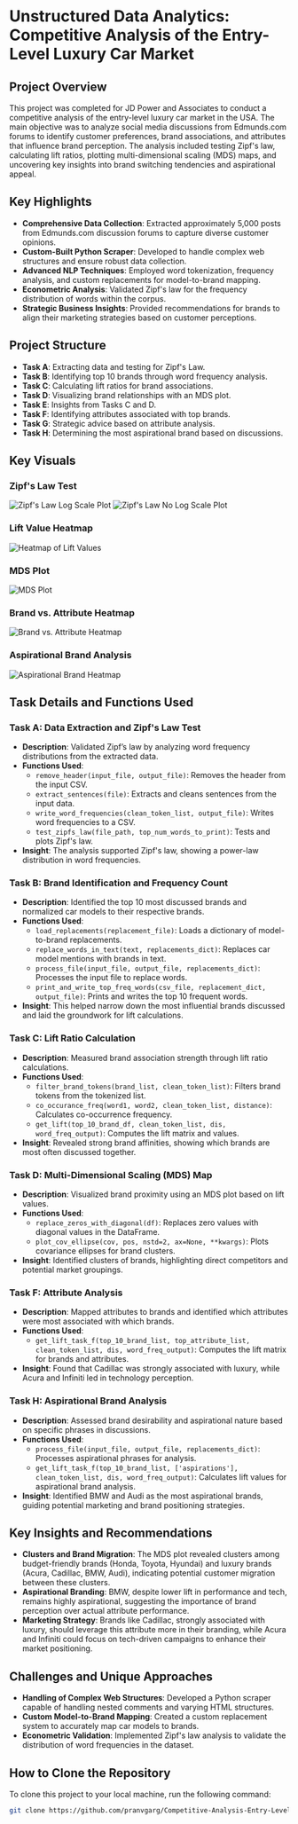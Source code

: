 # Unstructured Data Analytics: Competitive Analysis of the Entry-Level Luxury Car Market

## Project Overview
This project was completed for JD Power and Associates to conduct a competitive analysis of the entry-level luxury car market in the USA. The main objective was to analyze social media discussions from Edmunds.com forums to identify customer preferences, brand associations, and attributes that influence brand perception. The analysis included testing Zipf's law, calculating lift ratios, plotting multi-dimensional scaling (MDS) maps, and uncovering key insights into brand switching tendencies and aspirational appeal.

## Key Highlights
- **Comprehensive Data Collection**: Extracted approximately 5,000 posts from Edmunds.com discussion forums to capture diverse customer opinions.
- **Custom-Built Python Scraper**: Developed to handle complex web structures and ensure robust data collection.
- **Advanced NLP Techniques**: Employed word tokenization, frequency analysis, and custom replacements for model-to-brand mapping.
- **Econometric Analysis**: Validated Zipf's law for the frequency distribution of words within the corpus.
- **Strategic Business Insights**: Provided recommendations for brands to align their marketing strategies based on customer perceptions.

## Project Structure
- **Task A**: Extracting data and testing for Zipf's Law.
- **Task B**: Identifying top 10 brands through word frequency analysis.
- **Task C**: Calculating lift ratios for brand associations.
- **Task D**: Visualizing brand relationships with an MDS plot.
- **Task E**: Insights from Tasks C and D.
- **Task F**: Identifying attributes associated with top brands.
- **Task G**: Strategic advice based on attribute analysis.
- **Task H**: Determining the most aspirational brand based on discussions.

## Key Visuals
### Zipf's Law Test
![Zipf's Law Log Scale Plot](path/to/your/log_scale_plot.png)
![Zipf's Law No Log Scale Plot](path/to/your/no_log_scale_plot.png)

### Lift Value Heatmap
![Heatmap of Lift Values](path/to/your/heatmap.png)

### MDS Plot
![MDS Plot](path/to/your/mds_plot.png)

### Brand vs. Attribute Heatmap
![Brand vs. Attribute Heatmap](path/to/your/brand_attribute_heatmap.png)

### Aspirational Brand Analysis
![Aspirational Brand Heatmap](path/to/your/aspirational_brand_heatmap.png)

## Task Details and Functions Used

### Task A: Data Extraction and Zipf's Law Test
- **Description**: Validated Zipf’s law by analyzing word frequency distributions from the extracted data.
- **Functions Used**:
  - `remove_header(input_file, output_file)`: Removes the header from the input CSV.
  - `extract_sentences(file)`: Extracts and cleans sentences from the input data.
  - `write_word_frequencies(clean_token_list, output_file)`: Writes word frequencies to a CSV.
  - `test_zipfs_law(file_path, top_num_words_to_print)`: Tests and plots Zipf's law.
- **Insight**: The analysis supported Zipf's law, showing a power-law distribution in word frequencies.

### Task B: Brand Identification and Frequency Count
- **Description**: Identified the top 10 most discussed brands and normalized car models to their respective brands.
- **Functions Used**:
  - `load_replacements(replacement_file)`: Loads a dictionary of model-to-brand replacements.
  - `replace_words_in_text(text, replacements_dict)`: Replaces car model mentions with brands in text.
  - `process_file(input_file, output_file, replacements_dict)`: Processes the input file to replace words.
  - `print_and_write_top_freq_words(csv_file, replacement_dict, output_file)`: Prints and writes the top 10 frequent words.
- **Insight**: This helped narrow down the most influential brands discussed and laid the groundwork for lift calculations.

### Task C: Lift Ratio Calculation
- **Description**: Measured brand association strength through lift ratio calculations.
- **Functions Used**:
  - `filter_brand_tokens(brand_list, clean_token_list)`: Filters brand tokens from the tokenized list.
  - `co_occurance_freq(word1, word2, clean_token_list, distance)`: Calculates co-occurrence frequency.
  - `get_lift(top_10_brand_df, clean_token_list, dis, word_freq_output)`: Computes the lift matrix and values.
- **Insight**: Revealed strong brand affinities, showing which brands are most often discussed together.

### Task D: Multi-Dimensional Scaling (MDS) Map
- **Description**: Visualized brand proximity using an MDS plot based on lift values.
- **Functions Used**:
  - `replace_zeros_with_diagonal(df)`: Replaces zero values with diagonal values in the DataFrame.
  - `plot_cov_ellipse(cov, pos, nstd=2, ax=None, **kwargs)`: Plots covariance ellipses for brand clusters.
- **Insight**: Identified clusters of brands, highlighting direct competitors and potential market groupings.

### Task F: Attribute Analysis
- **Description**: Mapped attributes to brands and identified which attributes were most associated with which brands.
- **Functions Used**:
  - `get_lift_task_f(top_10_brand_list, top_attribute_list, clean_token_list, dis, word_freq_output)`: Computes the lift matrix for brands and attributes.
- **Insight**: Found that Cadillac was strongly associated with luxury, while Acura and Infiniti led in technology perception.

### Task H: Aspirational Brand Analysis
- **Description**: Assessed brand desirability and aspirational nature based on specific phrases in discussions.
- **Functions Used**:
  - `process_file(input_file, output_file, replacements_dict)`: Processes aspirational phrases for analysis.
  - `get_lift_task_f(top_10_brand_list, ['aspirations'], clean_token_list, dis, word_freq_output)`: Calculates lift values for aspirational brand analysis.
- **Insight**: Identified BMW and Audi as the most aspirational brands, guiding potential marketing and brand positioning strategies.

## Key Insights and Recommendations
- **Clusters and Brand Migration**: The MDS plot revealed clusters among budget-friendly brands (Honda, Toyota, Hyundai) and luxury brands (Acura, Cadillac, BMW, Audi), indicating potential customer migration between these clusters.
- **Aspirational Branding**: BMW, despite lower lift in performance and tech, remains highly aspirational, suggesting the importance of brand perception over actual attribute performance.
- **Marketing Strategy**: Brands like Cadillac, strongly associated with luxury, should leverage this attribute more in their branding, while Acura and Infiniti could focus on tech-driven campaigns to enhance their market positioning.

## Challenges and Unique Approaches
- **Handling of Complex Web Structures**: Developed a Python scraper capable of handling nested comments and varying HTML structures.
- **Custom Model-to-Brand Mapping**: Created a custom replacement system to accurately map car models to brands.
- **Econometric Validation**: Implemented Zipf's law analysis to validate the distribution of word frequencies in the dataset.

## How to Clone the Repository
To clone this project to your local machine, run the following command:

```bash
git clone https://github.com/pranvgarg/Competitive-Analysis-Entry-Level-Luxury-Car-Market.git
